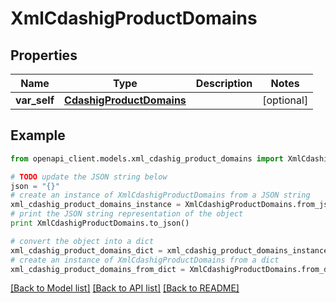 # XmlCdashigProductDomains


## Properties
Name | Type | Description | Notes
------------ | ------------- | ------------- | -------------
**var_self** | [**CdashigProductDomains**](CdashigProductDomains.md) |  | [optional] 

## Example

```python
from openapi_client.models.xml_cdashig_product_domains import XmlCdashigProductDomains

# TODO update the JSON string below
json = "{}"
# create an instance of XmlCdashigProductDomains from a JSON string
xml_cdashig_product_domains_instance = XmlCdashigProductDomains.from_json(json)
# print the JSON string representation of the object
print XmlCdashigProductDomains.to_json()

# convert the object into a dict
xml_cdashig_product_domains_dict = xml_cdashig_product_domains_instance.to_dict()
# create an instance of XmlCdashigProductDomains from a dict
xml_cdashig_product_domains_from_dict = XmlCdashigProductDomains.from_dict(xml_cdashig_product_domains_dict)
```
[[Back to Model list]](../README.md#documentation-for-models) [[Back to API list]](../README.md#documentation-for-api-endpoints) [[Back to README]](../README.md)


